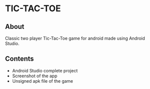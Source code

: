 # TIC-TAC-TOE

## About
Classic two player Tic-Tac-Toe game for android made using Android Studio.

## Contents
* Android Studio complete project
* Screenshot of the app
* Unsigned apk file of the game

